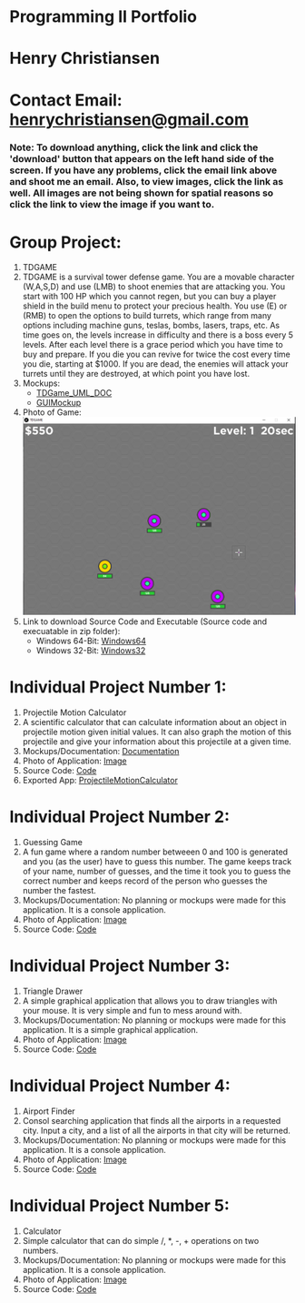 # Programming II Portfolio
# Henry Christiansen
# Contact Email: <henrychristiansen@gmail.com>
### Note: To download anything, click the link and click the 'download' button that appears on the left hand side of the screen. If you have any problems, click the email link above and shoot me an email. Also, to view images, click the link as well. All images are not being shown for spatial reasons so click the link to view the image if you want to. 

# Group Project:
1. TDGAME
2. TDGAME is a survival tower defense game. You are a movable character (W,A,S,D) and use (LMB) to shoot enemies that are attacking you. You start with 100 HP which you cannot regen, but you can buy a player shield in the build menu to protect your precious health. You use (E) or (RMB) to open the options to build turrets, which range from many options including machine guns, teslas, bombs, lasers, traps, etc. As time goes on, the levels increase in difficulty and there is a boss every 5 levels. After each level there is a grace period which you have time to buy and prepare. If you die you can revive for twice the cost every time you die, starting at $1000. If you are dead, the enemies will attack your turrets until they are destroyed, at which point you have lost.
3. Mockups:
   * [TDGame_UML_DOC](https://github.com/HenryChristiansen/ProgrammingPortfolio/blob/main/ProjectData/GroupProject/TDGame_UML_DOC.png)
   * [GUIMockup](https://github.com/HenryChristiansen/ProgrammingPortfolio/blob/main/ProjectData/GroupProject/GUIMockup.png)
4. Photo of Game: 
   ![GamePic](https://github.com/HenryChristiansen/ProgrammingPortfolio/blob/main/ProjectData/GroupProject/GamePic.PNG)
5. Link to download Source Code and Executable (Source code and execuatable in zip folder): 
   * Windows 64-Bit: [Windows64](https://github.com/HenryChristiansen/ProgrammingPortfolio/tree/main/ProjectData/GroupProject/Windows64.zip)
   * Windows 32-Bit: [Windows32](https://github.com/HenryChristiansen/ProgrammingPortfolio/tree/main/ProjectData/GroupProject/Windows32.zip)

# Individual Project Number 1:
1. Projectile Motion Calculator
2. A scientific calculator that can calculate information about an object in projectile motion given initial values. It can also graph the motion of this projectile and give    your information about this projectile at a given time.
3. Mockups/Documentation: [Documentation](https://github.com/HenryChristiansen/ProgrammingPortfolio/tree/main/ProjectData/IndividualOne/Criterion_B_Design.pdf)
4. Photo of Application: [Image](https://github.com/HenryChristiansen/ProgrammingPortfolio/tree/main/ProjectData/IndividualOne/ImageTitle.png)
5. Source Code: [Code](https://github.com/HenryChristiansen/ProgrammingPortfolio/tree/main/ProjectData/IndividualOne/SourceCode.zip)
6. Exported App: [ProjectileMotionCalculator](https://github.com/HenryChristiansen/ProgrammingPortfolio/tree/main/ProjectData/IndividualOne/ProjectileMotionCalculator.jar)

# Individual Project Number 2:
1. Guessing Game
2. A fun game where a random number betweeen 0 and 100 is generated and you (as the user) have to guess this number. The game keeps track of your name, number of guesses, and the time it took you to guess the correct number and keeps record of the person who guesses the number the fastest.
3. Mockups/Documentation: No planning or mockups were made for this application. It is a console application.
4. Photo of Application: [Image](https://github.com/HenryChristiansen/ProgrammingPortfolio/tree/main/ProjectData/IndividualTwo/ProjectImage.png)
5. Source Code: [Code](https://github.com/HenryChristiansen/ProgrammingPortfolio/tree/main/ProjectData/IndividualTwo/SourcCode.zip)

# Individual Project Number 3:
1. Triangle Drawer
2. A simple graphical application that allows you to draw triangles with your mouse. It is very simple and fun to mess around with.
3. Mockups/Documentation: No planning or mockups were made for this application. It is a simple graphical application.
4. Photo of Application: [Image](https://github.com/HenryChristiansen/ProgrammingPortfolio/tree/main/ProjectData/IndividualThree/ProjectImage.png)
5. Source Code: [Code](https://github.com/HenryChristiansen/ProgrammingPortfolio/tree/main/ProjectData/IndividualThree/SourcCode.zip)

# Individual Project Number 4:
1. Airport Finder
2. Consol searching application that finds all the airports in a requested city. Input a city, and a list of all the airports in that city will be returned.
3. Mockups/Documentation: No planning or mockups were made for this application. It is a console application.
4. Photo of Application: [Image](https://github.com/HenryChristiansen/ProgrammingPortfolio/tree/main/ProjectData/IndividualFour/ProjectImage.png)
5. Source Code: [Code](https://github.com/HenryChristiansen/ProgrammingPortfolio/tree/main/ProjectData/IndividualTwo/SourcCode.zip)

# Individual Project Number 5:
1. Calculator
2. Simple calculator that can do simple /, *, -, + operations on two numbers. 
3. Mockups/Documentation: No planning or mockups were made for this application. It is a console application.
4. Photo of Application: [Image](https://github.com/HenryChristiansen/ProgrammingPortfolio/tree/main/ProjectData/IndividualFive/ProjectImage.png)
5. Source Code: [Code](https://github.com/HenryChristiansen/ProgrammingPortfolio/tree/main/ProjectData/IndividualFive/SourcCode.zip)

